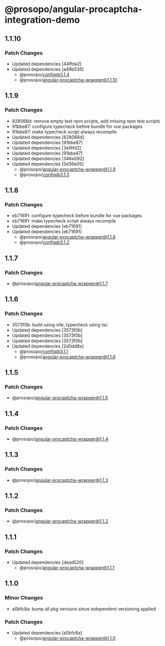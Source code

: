 # @prosopo/angular-procaptcha-integration-demo

## 1.1.10
### Patch Changes

- Updated dependencies [44ffda2]
- Updated dependencies [a49b538]
  - @prosopo/config@3.1.4
  - @prosopo/angular-procaptcha-wrapper@1.1.10

## 1.1.9
### Patch Changes

- 828066d: remove empty test npm scripts, add missing npm test scripts
- 91bbe87: configure typecheck before bundle for vue packages
- 91bbe87: make typecheck script always recompile
- Updated dependencies [828066d]
- Updated dependencies [91bbe87]
- Updated dependencies [3ef4fd2]
- Updated dependencies [91bbe87]
- Updated dependencies [346e092]
- Updated dependencies [5d36e05]
  - @prosopo/angular-procaptcha-wrapper@1.1.9
  - @prosopo/config@3.1.3

## 1.1.8
### Patch Changes

- eb71691: configure typecheck before bundle for vue packages
- eb71691: make typecheck script always recompile
- Updated dependencies [eb71691]
- Updated dependencies [eb71691]
  - @prosopo/angular-procaptcha-wrapper@1.1.8
  - @prosopo/config@3.1.2

## 1.1.7
### Patch Changes

  - @prosopo/angular-procaptcha-wrapper@1.1.7

## 1.1.6
### Patch Changes

- 3573f0b: build using vite, typecheck using tsc
- Updated dependencies [3573f0b]
- Updated dependencies [3573f0b]
- Updated dependencies [3573f0b]
- Updated dependencies [2d0dd8a]
  - @prosopo/config@3.1.1
  - @prosopo/angular-procaptcha-wrapper@1.1.6

## 1.1.5
### Patch Changes

  - @prosopo/angular-procaptcha-wrapper@1.1.5

## 1.1.4
### Patch Changes

  - @prosopo/angular-procaptcha-wrapper@1.1.4

## 1.1.3
### Patch Changes

  - @prosopo/angular-procaptcha-wrapper@1.1.3

## 1.1.2
### Patch Changes

  - @prosopo/angular-procaptcha-wrapper@1.1.2

## 1.1.1
### Patch Changes

- Updated dependencies [dead520]
  - @prosopo/angular-procaptcha-wrapper@1.1.1

## 1.1.0

### Minor Changes

- a0bfc8a: bump all pkg versions since independent versioning applied

### Patch Changes

- Updated dependencies [a0bfc8a]
  - @prosopo/angular-procaptcha-wrapper@1.1.0
